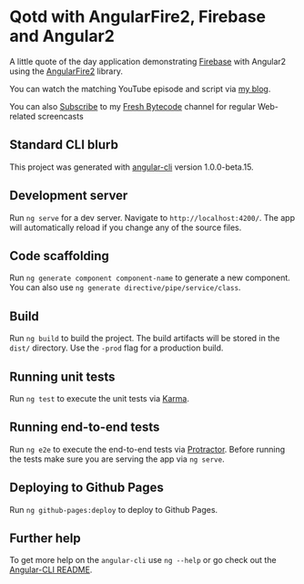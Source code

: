 # Qotd with AngularFire2, Firebase and Angular2

A little quote of the day application demonstrating [Firebase](https://firebase.google.com/) with Angular2 using the [AngularFire2](https://github.com/angular/angularfire2) library.

You can watch the matching YouTube episode and script via [my blog](http://blogs.bytecode.com.au/glen/2016/09/27/qotd-with-angular2-firebase.html).

You can also [Subscribe](https://www.youtube.com/c/FreshBytecode) to my [Fresh Bytecode](https://www.youtube.com/c/FreshBytecode) channel for regular Web-related screencasts

## Standard CLI blurb

This project was generated with [angular-cli](https://github.com/angular/angular-cli) version 1.0.0-beta.15.

## Development server
Run `ng serve` for a dev server. Navigate to `http://localhost:4200/`. The app will automatically reload if you change any of the source files.

## Code scaffolding

Run `ng generate component component-name` to generate a new component. You can also use `ng generate directive/pipe/service/class`.

## Build

Run `ng build` to build the project. The build artifacts will be stored in the `dist/` directory. Use the `-prod` flag for a production build.

## Running unit tests

Run `ng test` to execute the unit tests via [Karma](https://karma-runner.github.io).

## Running end-to-end tests

Run `ng e2e` to execute the end-to-end tests via [Protractor](http://www.protractortest.org/). 
Before running the tests make sure you are serving the app via `ng serve`.

## Deploying to Github Pages

Run `ng github-pages:deploy` to deploy to Github Pages.

## Further help

To get more help on the `angular-cli` use `ng --help` or go check out the [Angular-CLI README](https://github.com/angular/angular-cli/blob/master/README.md).
